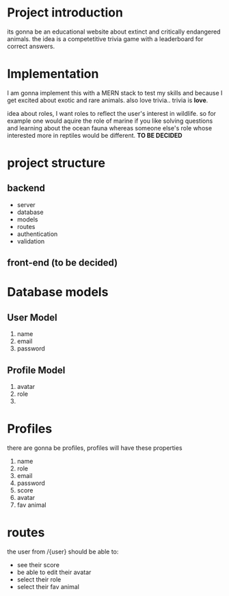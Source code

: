 # Project introduction

its gonna be an educational website about extinct and critically endangered animals.
the idea is a competetitive trivia game with a leaderboard for correct answers.

# Implementation

I am gonna implement this with a MERN stack to test my skills and because I get excited about exotic and rare animals. also love trivia.. trivia is **love**.

idea about roles, I want roles to reflect the user's interest in wildlife. so for example one would aquire the role of
marine if you like solving questions and learning about the ocean fauna whereas someone else's role whose interested more in
reptiles would be different. **TO BE DECIDED**

# project structure

## backend

- server
- database
- models
- routes
- authentication
- validation

## front-end (to be decided)

# Database models

## User Model

1. name
2. email
3. password

## Profile Model

1. avatar
2. role
3.

# Profiles

there are gonna be profiles, profiles will have these properties

1. name
1. role
1. email
1. password
1. score
1. avatar
1. fav animal

# routes

the user from /{user} should be able to:

- see their score
- be able to edit their avatar
- select their role
- select their fav animal
